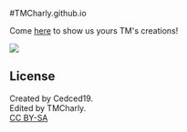 #TMCharly.github.io

Come [here](http://tmcharly.github.io) to show us yours TM's creations!

![](http://tmcharly.github.io/img/favicon.png)

## License
Created by Cedced19.  
Edited by TMCharly.  
[CC BY-SA](http://creativecommons.org/licenses/by-sa/4.0/)  
